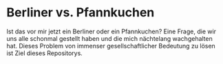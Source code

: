 # Berliner vs. Pfannkuchen
Ist das vor mir jetzt ein Berliner oder ein Pfannkuchen?
Eine Frage, die wir uns alle schonmal gestellt haben und die mich nächtelang wachgehalten hat.
Dieses Problem von immenser gesellschaftlicher Bedeutung zu lösen ist Ziel dieses Repositorys.